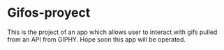 # Gifos-proyect

This is the project of an app which allows user to interact with gifs pulled from an API from GIPHY. Hope soon this app will be operated.
